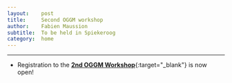 ```yaml
---
layout:    post
title:     Second OGGM workshop
author:    Fabien Maussion
subtitle:  To be held in Spiekeroog
category:  home
---
```

<!-- Start Writing Below in Markdown -->

---

* Registration to the [**2nd OGGM Workshop**][1]{:target="_blank"} is now open!

[1]:http://oggm.readthedocs.io/en/latest/workshop.html#workshop



